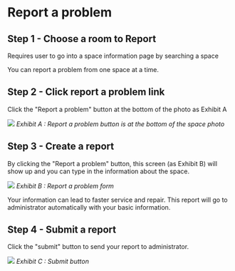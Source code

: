 # Report a problem

## Step 1 - Choose a room to Report
Requires user to go into a space information page by searching a space

You can report a problem from one space at a time.

## Step 2 - Click report a problem link
Click the "Report a problem" button at the bottom of the photo as Exhibit A

![](../../img/report-a-problem/report-button.png)
*Exhibit A : Report a problem button is at the bottom of the space photo*

## Step 3 - Create a report
By clicking the "Report a problem" button, this screen (as Exhibit B) will show up and you can type in the information about the space.

![](../../img/report-a-problem//report-form.png)
*Exhibit B : Report a problem form*

Your information can lead to faster service and repair. This report will go to administrator automatically with your basic information.

## Step 4 - Submit a report
Click the "submit" button to send your report to administrator.

![](../../img/report-a-problem/send-button.png)
 *Exhibit C : Submit button*
